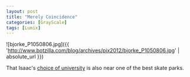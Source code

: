 ```yaml
---
layout: post
title: "Merely Coincidence"
categories: [GrayScale]
tags: [Lumix]
---
```



![bjorke_P1050806.jpg]({{ 'http://www.botzilla.com/blog/archives/pix2012/bjorke_P1050806.jpg' | absolute_url }})


That Isaac's <a href="http://www.econ.ucsb.edu/">choice of university</a> is also near one of the best skate parks.
